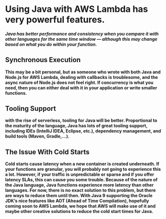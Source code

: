# Using Java with AWS Lambda has very powerful features. 

##### Java has better performance and consistency when you compare it with other languages for the same time window — although this may change based on what you do within your function.

## Synchronous Execution
**This may be a bit personal, but as someone who wrote with both Java and Node.js for AWS Lambda, dealing with callbacks is troublesome, and the async nature of Node.js does not feel right. If concurrency is what you need, then you can either deal with it in your application or write smaller functions.**

## Tooling Support
**with the rise of serverless, tooling for Java will be better. Proportional to the maturity of the language, Java has lots of great tooling support, including IDEs (IntelliJ IDEA, Eclipse, etc.), dependency management, and build tools (Maven, Gradle,…).**

## The Issue With Cold Starts
**Cold starts cause latency when a new container is created underneath. 
If your functions are granular, you will probably not going to experience this a lot. However, if your traffic is unpredictable or sparse and if you offer latency SLAs, this can cause you some trouble. 
Because of the nature of the Java language, Java functions experience more latency than other languages. For now, there is no exact solution to this problem, but there are ways to reduce them until then. With Java 9 supporting the Oracle JDK’s nice features like AOT (Ahead of Time Compilation), hopefully coming soon to AWS Lambda, we hope that AWS will make use of it and maybe other creative solutions to reduce the cold start times for Java.**
